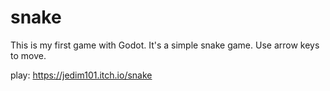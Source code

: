 # snake
This is my first game with Godot.
It's a simple snake game. Use arrow keys to move.

play: https://jedim101.itch.io/snake

